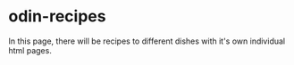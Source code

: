 # odin-recipes

In this page, there will be recipes to different dishes with it's own individual html pages. 
